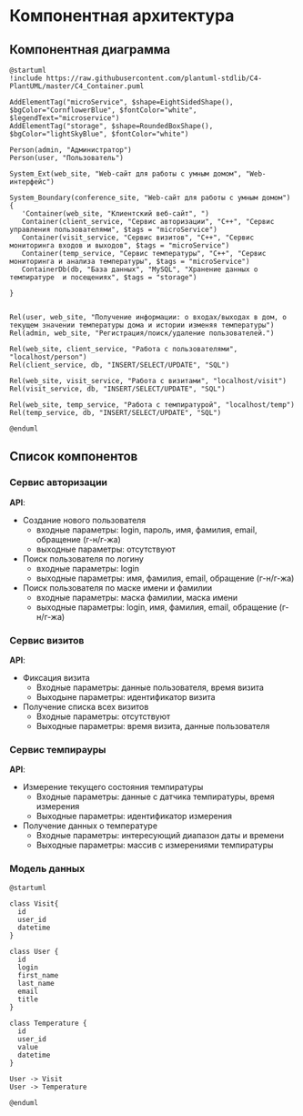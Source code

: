 # Компонентная архитектура
<!-- Состав и взаимосвязи компонентов системы между собой и внешними системами с указанием протоколов, ключевые технологии, используемые для реализации компонентов.
Диаграмма контейнеров C4 и текстовое описание. 
-->
## Компонентная диаграмма

```plantuml
@startuml
!include https://raw.githubusercontent.com/plantuml-stdlib/C4-PlantUML/master/C4_Container.puml

AddElementTag("microService", $shape=EightSidedShape(), $bgColor="CornflowerBlue", $fontColor="white", $legendText="microservice")
AddElementTag("storage", $shape=RoundedBoxShape(), $bgColor="lightSkyBlue", $fontColor="white")

Person(admin, "Администратор")
Person(user, "Пользователь")

System_Ext(web_site, "Web-сайт для работы с умным домом", "Web-интерфейс")

System_Boundary(conference_site, "Web-сайт для работы с умным домом") {
   'Container(web_site, "Клиентский веб-сайт", ")
   Container(client_service, "Сервис авторизации", "C++", "Сервис управления пользователями", $tags = "microService")    
   Container(visit_service, "Сервис визитов", "C++", "Сервис мониторинга входов и выходов", $tags = "microService") 
   Container(temp_service, "Сервис температуры", "C++", "Сервис мониторинга и анализа температуры", $tags = "microService")   
   ContainerDb(db, "База данных", "MySQL", "Хранение данных о темпиратуре  и посещениях", $tags = "storage")
   
}


Rel(user, web_site, "Получение информации: о входах/выходах в дом, о текущем значении температуры дома и истории изменяя температуры")
Rel(admin, web_site, "Регистрация/поиск/удаление пользователей.")

Rel(web_site, client_service, "Работа с пользователями", "localhost/person")
Rel(client_service, db, "INSERT/SELECT/UPDATE", "SQL")

Rel(web_site, visit_service, "Работа с визитами", "localhost/visit")
Rel(visit_service, db, "INSERT/SELECT/UPDATE", "SQL")

Rel(web_site, temp_service, "Работа с темпиратурой", "localhost/temp")
Rel(temp_service, db, "INSERT/SELECT/UPDATE", "SQL")

@enduml
```
## Список компонентов  

### Сервис авторизации
**API**:
-	Создание нового пользователя
      - входные параметры: login, пароль, имя, фамилия, email, обращение (г-н/г-жа)
      - выходные параметры: отсутствуют
-	Поиск пользователя по логину
     - входные параметры:  login
     - выходные параметры: имя, фамилия, email, обращение (г-н/г-жа)
-	Поиск пользователя по маске имени и фамилии
     - входные параметры: маска фамилии, маска имени
     - выходные параметры: login, имя, фамилия, email, обращение (г-н/г-жа)

### Сервис визитов
**API**:
- Фиксация визита
  - Входные параметры: данные пользователя, время визита
  - Выходыне параметры: идентификатор визита
- Получение списка всех визитов
  - Входные параметры: отсутствуют
  - Выходные параметры: время визита, данные пользователя

### Сервис темпирауры
**API**:
- Измерение текущего состояния темпиратуры
  - Входные параметры: данные с датчика темпиратуры, время измерения
  - Выходные параметры: идентификатор измерения
- Получение данных о температуре
  - Входные параметры: интересующий диапазон даты и времени
  - Выходные параметры: массив с измерениями темпиратуры


### Модель данных
```puml
@startuml

class Visit{
  id
  user_id
  datetime
}

class User {
  id
  login
  first_name
  last_name
  email
  title
}

class Temperature {
  id
  user_id
  value  
  datetime
}

User -> Visit
User -> Temperature

@enduml
```